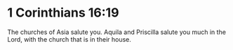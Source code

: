 # 1 Corinthians 16:19

The churches of Asia salute you. Aquila and Priscilla salute you much in the Lord, with the church that is in their house.